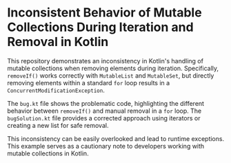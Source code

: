 # Inconsistent Behavior of Mutable Collections During Iteration and Removal in Kotlin

This repository demonstrates an inconsistency in Kotlin's handling of mutable collections when removing elements during iteration.  Specifically, `removeIf()` works correctly with `MutableList` and `MutableSet`, but directly removing elements within a standard `for` loop results in a `ConcurrentModificationException`.

The `bug.kt` file shows the problematic code, highlighting the different behavior between `removeIf()` and manual removal in a `for` loop.  The `bugSolution.kt` file provides a corrected approach using iterators or creating a new list for safe removal.

This inconsistency can be easily overlooked and lead to runtime exceptions.  This example serves as a cautionary note to developers working with mutable collections in Kotlin.